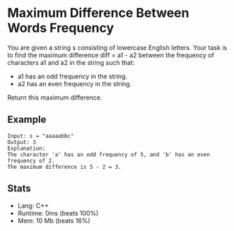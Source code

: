 # Maximum Difference Between Words Frequency

You are given a string s consisting of lowercase English letters. Your task is to find the maximum difference diff = a1 - a2 between the frequency of characters a1 and a2 in the string such that:

- a1 has an odd frequency in the string.
- a2 has an even frequency in the string.

Return this maximum difference.

## Example

```
Input: s = "aaaaabbc"
Output: 3
Explanation:
The character 'a' has an odd frequency of 5, and 'b' has an even frequency of 2.
The maximum difference is 5 - 2 = 3.
```

## Stats

- Lang: C++
- Runtime: 0ms (beats 100%)
- Mem: 10 Mb (beats 16%)
